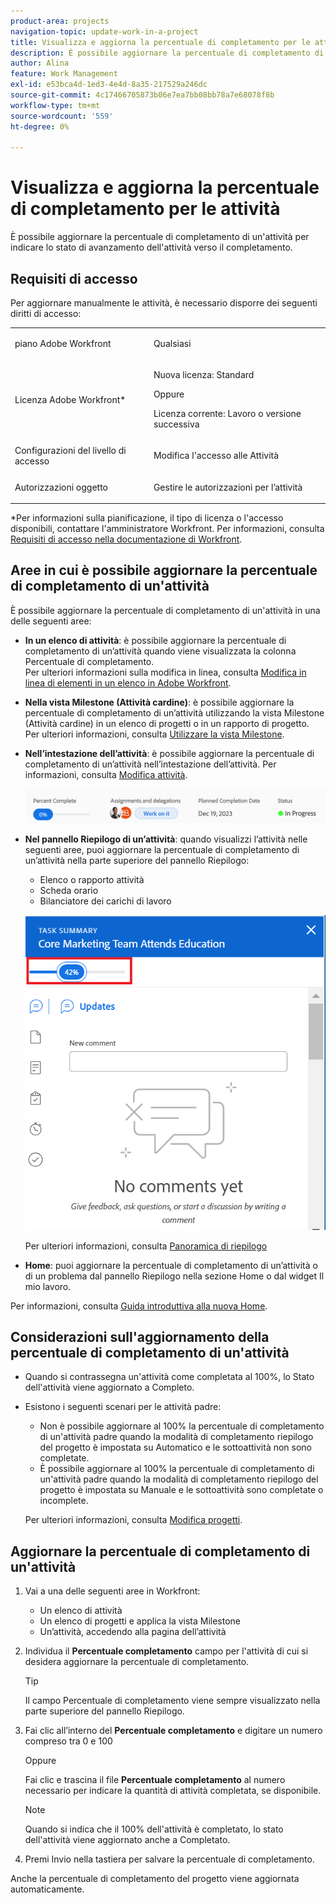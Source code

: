 ```yaml
---
product-area: projects
navigation-topic: update-work-in-a-project
title: Visualizza e aggiorna la percentuale di completamento per le attività
description: È possibile aggiornare la percentuale di completamento di un'attività per indicare lo stato di avanzamento dell'attività verso il completamento.
author: Alina
feature: Work Management
exl-id: e53bca4d-1ed3-4e4d-8a35-217529a246dc
source-git-commit: 4c17466705873b06e7ea7bb08bb78a7e68078f8b
workflow-type: tm+mt
source-wordcount: '559'
ht-degree: 0%

---
```


# Visualizza e aggiorna la percentuale di completamento per le attività

<!--Audited:01/2024-->

È possibile aggiornare la percentuale di completamento di un&#39;attività per indicare lo stato di avanzamento dell&#39;attività verso il completamento.

## Requisiti di accesso

Per aggiornare manualmente le attività, è necessario disporre dei seguenti diritti di accesso:

<table style="table-layout:auto"> 
 <col> 
 <col> 
 <tbody> 
  <tr> 
   <td role="rowheader">piano Adobe Workfront</td> 
   <td> <p>Qualsiasi</p> </td> 
  </tr> 
  <tr> 
   <td role="rowheader">Licenza Adobe Workfront*</td> 
   <td> <p>Nuova licenza: Standard</p> 
   Oppure
   <p>Licenza corrente: Lavoro o versione successiva</p>
   </td> 
  </tr> 
  <tr> 
   <td role="rowheader">Configurazioni del livello di accesso</td> 
   <td> <p>Modifica l'accesso alle Attività</p> </td> 
  </tr> 
  <tr> 
   <td role="rowheader">Autorizzazioni oggetto</td> 
   <td> <p>Gestire le autorizzazioni per l’attività</p>  </td> 
  </tr> 
 </tbody> 
</table>

*Per informazioni sulla pianificazione, il tipo di licenza o l&#39;accesso disponibili, contattare l&#39;amministratore Workfront. Per informazioni, consulta [Requisiti di accesso nella documentazione di Workfront](/help/quicksilver/administration-and-setup/add-users/access-levels-and-object-permissions/access-level-requirements-in-documentation.md).


## Aree in cui è possibile aggiornare la percentuale di completamento di un&#39;attività

È possibile aggiornare la percentuale di completamento di un&#39;attività in una delle seguenti aree:

* **In un elenco di attività**: è possibile aggiornare la percentuale di completamento di un’attività quando viene visualizzata la colonna Percentuale di completamento.\
  Per ulteriori informazioni sulla modifica in linea, consulta [Modifica in linea di elementi in un elenco in Adobe Workfront](../../../workfront-basics/navigate-workfront/use-lists/inline-edit-objects.md).

* **Nella vista Milestone (Attività cardine)**: è possibile aggiornare la percentuale di completamento di un’attività utilizzando la vista Milestone (Attività cardine) in un elenco di progetti o in un rapporto di progetto. Per ulteriori informazioni, consulta [Utilizzare la vista Milestone](../../../reports-and-dashboards/reports/reporting-elements/use-milestone-view.md).

<!--only in legacy commenting: 
* **As you update the task**:  You can update the percent complete option of a task when adding an update to the task.

  >[!IMPORTANT]
  >
  >This option displays only after you enable the Show Percent Complete option.  
  >To enable the percent complete update bar for tasks, do the following:   
  >
  >1. Go to the **Main** menu>your name>**More** icon next to your name >**Edit** > select **Show percent complete on update status**.   
  >![](assets/show-percent-complete-toggle-in-user-profile-350x243.png)  >-->

* **Nell’intestazione dell’attività**: è possibile aggiornare la percentuale di completamento di un’attività nell’intestazione dell’attività. Per informazioni, consulta [Modifica attività](../../tasks/manage-tasks/edit-tasks.md).

  ![](assets/nwe-updatetaskpercentinheader-350x54.png)

* **Nel pannello Riepilogo di un’attività**: quando visualizzi l’attività nelle seguenti aree, puoi aggiornare la percentuale di completamento di un’attività nella parte superiore del pannello Riepilogo:

   * Elenco o rapporto attività
   * Scheda orario
   * Bilanciatore dei carichi di lavoro

  ![](assets/update-percent-complete-in-task-summary-highlighted.png)

  Per ulteriori informazioni, consulta [Panoramica di riepilogo](/help/quicksilver/workfront-basics/the-new-workfront-experience/summary-overview.md)

* **Home**: puoi aggiornare la percentuale di completamento di un’attività o di un problema dal pannello Riepilogo nella sezione Home o dal widget Il mio lavoro.

Per informazioni, consulta  [Guida introduttiva alla nuova Home](/help/quicksilver/workfront-basics/using-home/new-home/get-started-with-new-home.md).

## Considerazioni sull&#39;aggiornamento della percentuale di completamento di un&#39;attività

* Quando si contrassegna un&#39;attività come completata al 100%, lo Stato dell&#39;attività viene aggiornato a Completo.
* Esistono i seguenti scenari per le attività padre:
   * Non è possibile aggiornare al 100% la percentuale di completamento di un&#39;attività padre quando la modalità di completamento riepilogo del progetto è impostata su Automatico e le sottoattività non sono completate.
   * È possibile aggiornare al 100% la percentuale di completamento di un&#39;attività padre quando la modalità di completamento riepilogo del progetto è impostata su Manuale e le sottoattività sono completate o incomplete.

  Per ulteriori informazioni, consulta [Modifica progetti](../manage-projects/edit-projects.md).

## Aggiornare la percentuale di completamento di un&#39;attività

1. Vai a una delle seguenti aree in Workfront:

   * Un elenco di attività
   * Un elenco di progetti e applica la vista Milestone
   * Un’attività, accedendo alla pagina dell’attività
1. Individua il **Percentuale completamento** campo per l&#39;attività di cui si desidera aggiornare la percentuale di completamento.

   >[!TIP]
   >
   >  Il campo Percentuale di completamento viene sempre visualizzato nella parte superiore del pannello Riepilogo.


1. Fai clic all’interno del **Percentuale completamento** e digitare un numero compreso tra 0 e 100

   Oppure

   Fai clic e trascina il file **Percentuale completamento** al numero necessario per indicare la quantità di attività completata, se disponibile.

   >[!NOTE]
   >
   >Quando si indica che il 100% dell&#39;attività è completato, lo stato dell&#39;attività viene aggiornato anche a Completato.


1. Premi Invio nella tastiera per salvare la percentuale di completamento.

Anche la percentuale di completamento del progetto viene aggiornata automaticamente.

